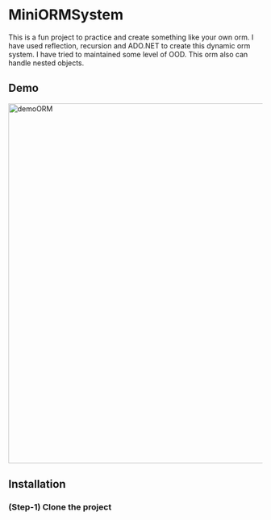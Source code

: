 # MiniORMSystem
This is a fun project to practice and create something like your own orm. I have used reflection, recursion and ADO.NET to create this dynamic orm system. I have tried 
to maintained some level of OOD. This orm also can handle nested objects. 

## Demo
<img width="714" alt="demoORM" src="https://user-images.githubusercontent.com/61489549/202839301-8ba6e516-5885-420d-8962-371c158cc6de.PNG">

## Installation
### (Step-1) Clone the project
```bash
```
